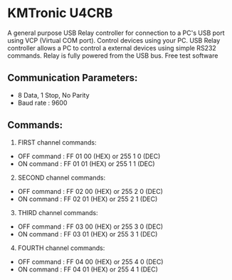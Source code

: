 # KMTronic U4CRB
A general purpose USB Relay controller for connection to a PC's USB port using VCP (Virtual COM port). Control devices using your PC.  USB Relay controller allows a PC to control a external devices using simple RS232 commands. Relay is fully powered from the USB bus. Free test software

##  Communication Parameters:
- 8 Data, 1 Stop, No Parity
- Baud rate : 9600

## Commands:
1. FIRST channel commands:
- OFF command : FF 01 00 (HEX) or 255 1 0 (DEC)
- ON command : FF 01 01 (HEX) or 255 1 1 (DEC)

2. SECOND channel commands:
- OFF command : FF 02 00 (HEX) or 255 2 0 (DEC)
- ON command : FF 02 01 (HEX) or 255 2 1 (DEC)

3. THIRD channel commands:
- OFF command : FF 03 00 (HEX) or 255 3 0 (DEC)
- ON command : FF 03 01 (HEX) or 255 3 1 (DEC)

4. FOURTH channel commands:
- OFF command : FF 04 00 (HEX) or 255 4 0 (DEC)
- ON command : FF 04 01 (HEX) or 255 4 1 (DEC)